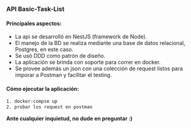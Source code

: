 ### API Basic-Task-List

#### Principales aspectos:

- La api se desarrolló en NestJS (framework de Node).
- El manejo de la BD se realiza mediante una base de datos relacional, Postgres, en este caso.
- Se usó DDD como patrón de diseño.
- La aplicación se brinda con soporte para correr en docker.
- Se provee además un json con una colección de request listos para imporar a Postman y facilitar el testing.

#### Cómo ejecutar la aplicación:
```bash
1. docker-compse up 
2. probar los request en postman 
```

**Ante cualquier inquietud, no dude en preguntar :)**
